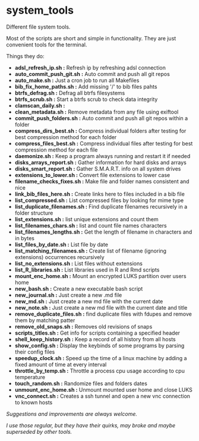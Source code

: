 
# system_tools

Different file system tools.

Most of the scripts are short and simple in functionality.
They are just convenient tools for the terminal.

Things they do:




- **adsl_refresh_ip.sh          :**   Refresh ip by refreshing adsl connection 
- **auto_commit_push_git.sh     :**   Auto commit and push all git repos
- **auto_make.sh                :**   Just a cron job to run all Makefiles 
- **bib_fix_home_paths.sh       :**   Add missing '/' to bib files pahts
- **btrfs_defrag.sh             :**   Defrag all btrfs filesystems
- **btrfs_scrub.sh              :**   Start a btrfs scrub to check data integrity
- **clamscan_daily.sh           :**  
- **clean_metadata.sh           :**   Remove metadata from any file using exiftool
- **commit_push_folders.sh      :**   Auto commit and push all git repos within a folder
- **compress_dirs_best.sh       :**   Compress individual folders after testing for best compression method for each folder
- **compress_files_best.sh      :**   Compress individual files after testing for best compression method for each file
- **daemonize.sh                :**   Keep a program always running and restart it if needed
- **disks_arrays_report.sh      :**   Gather information for hard disks and arrays
- **disks_smart_report.sh       :**   Gather S.M.A.R.T. info on all system drives
- **extensions_to_lower.sh      :**   Convert file extensions to lower case
- **filename_checks_fixes.sh    :**   Make file and folder names consistent and nice
- **link_bib_files_here.sh      :**   Create links here to files included in a bib file
- **list_compressed.sh          :**   List compressed files by looking for mime type
- **list_duplicate_filenames.sh :**   Find duplicate filenames recursively in a folder structure
- **list_extensions.sh          :**   list unique extensions and count them
- **list_filenames_chars.sh     :**   list and count file names characters
- **list_filenames_lengths.sh   :**   Get the length of filename in characters and in bytes
- **list_files_by_date.sh       :**   List file by date 
- **list_matching_filenames.sh  :**   Create list of filename (ignoring extensions) occurrences recursively
- **list_no_extensions.sh       :**   List files without extensions
- **list_R_libraries.sh         :**   List libraries used in R and Rmd scripts
- **mount_enc_home.sh           :**   Mount an encrypted LUKS partition over users home
- **new_bash.sh                 :**   Create a new executable bash script
- **new_journal.sh              :**   Just create a new .md file 
- **new_md.sh                   :**   Just create a new md file with the current date
- **new_note.sh                 :**   Just create a new md file with the current date and title
- **remove_duplicate_files.sh   :**   find duplicate files with fdupes and remove them by matching patter
- **remove_old_snaps.sh         :**   Removes old revisions of snaps
- **scripts_titles.sh           :**   Get info for scripts containing a specified header
- **shell_keep_history.sh       :**   Keep a record of all history from all hosts  
- **show_config.sh              :**   Display the keybinds of some programs by parsing their config files
- **speedup_clock.sh            :**   Speed up the time of a linux machine by adding a fixed amount of time at every interval
- **throttle_by_temp.sh         :**   Throttle a process cpu usage according to cpu temperature
- **touch_random.sh             :**   Randomize files and folders dates
- **unmount_enc_home.sh         :**   Unmount mounted user home and close LUKS
- **vnc_connect.sh              :**   Creates a ssh tunnel and open a new vnc connection to known hosts





*Suggestions and improvements are always welcome.*

*I use those regular, but they have their quirks, may broke and maybe superseded by other tools.*
